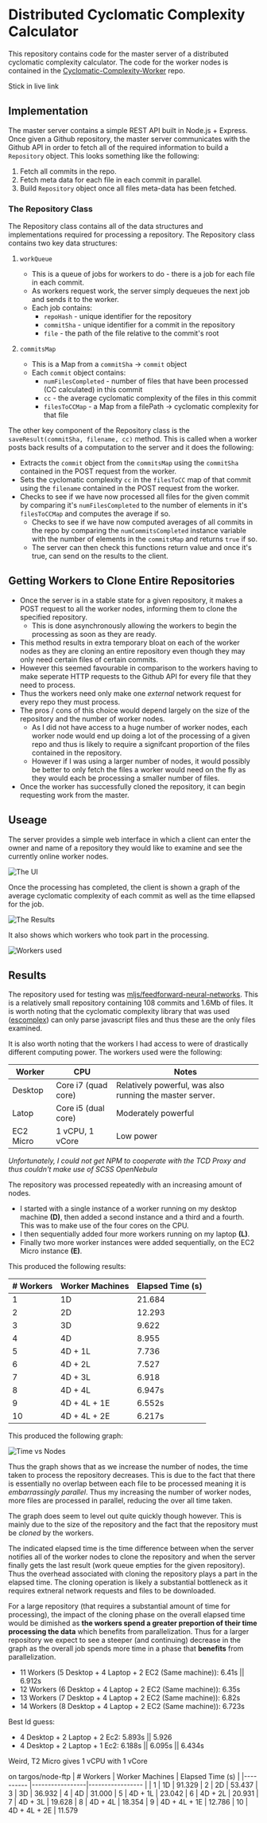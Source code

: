 # Distributed Cyclomatic Complexity Calculator
This repository contains code for the master server of a distributed cyclomatic complexity calculator. The code for the worker nodes is contained in the [Cyclomatic-Complexity-Worker](https://github.com/stefano-lupo/Cyclomatic-Complexity-Worker) repo.

Stick in live link


## Implementation
The master server contains a simple REST API built in Node.js + Express. Once given a Github repository, the master server communicates with the Github API in order to fetch all of the required information to build a `Repository` object. This looks something like the following:
1. Fetch all commits in the repo.
2. Fetch meta data for each file in each commit in parallel.
3. Build `Repository` object once all files meta-data has been fetched.



### The Repository Class
The Repository class contains all of the data structures and implementations required for processing a repository. The Repository class contains two key data structures:

1. `workQueue`
    - This is a queue of jobs for workers to do - there is a job for each file in each commit.
    - As workers request work, the server simply dequeues the next job and sends it to the worker.
    - Each job contains:
      - `repoHash` - unique identifier for the repository
      - `commitSha` - unique identifier for a commit in the repository
      - `file` - the path of the file relative to the commit's root

2. `commitsMap`
    - This is a Map from a `commitSha` -> `commit` object
    - Each `commit` object contains:
      - `numFilesCompleted` - number of files that have been processed (CC calculated) in this commit
      - `cc` - the average cyclomatic complexity of the files in this commit
      - `filesToCCMap` - a Map from a filePath -> cyclomatic complexity for that file

   
   
The other key component of the Repository class is the `saveResult(commitSha, filename, cc)` method. This is called when a worker posts back results of a computation to the server and it does the following:
  - Extracts the `commit` object from the `commitsMap` using the `commitSha` contained in the POST request from the worker.
  - Sets the cyclomatic complexity `cc` in the `filesToCC` map of that commit using the `filename` contained in the POST request from the worker.
  - Checks to see if we have now processed all files for the given commit by comparing it's `numFilesCompleted` to the number of elements in it's `filesToCCMap` and computes the average if so.
    - Checks to see if we have now computed averages of all commits in the repo by comparing the `numCommitsCompleted` instance variable with the number of elements in the `commitsMap` and returns `true` if so.
    - The server can then check this functions return value and once it's true, can send on the results to the client. 

## Getting Workers to Clone Entire Repositories
- Once the server is in a stable state for a given repository, it makes a POST request to all the worker nodes, informing them to clone the specified repository.
  - This is done asynchronously allowing the workers to begin the processing as soon as they are ready.
- This method results in extra temporary bloat on each of the worker nodes as they are cloning an entire repository even though they may only need certain files of certain commits.
- However this seemed favourable in comparison to the workers having to make seperate HTTP requests to the Github API for every file that they need to process.
- Thus the workers need only make one *external* network request for every repo they must process.
- The pros / cons of this choice would depend largely on the size of the repository and the number of worker nodes. 
  - As I did not have access to a huge number of worker nodes, each worker node would end up doing a lot of the processing of a given repo and thus is likely to require a signifcant proportion of the files contained in the repository.
   - However if I was using a larger number of nodes, it would possibly be better to only fetch the files a worker would need on the fly as they would each be processing a smaller number of files.
- Once the worker has successfully cloned the repository, it can begin requesting work from the master.


## Useage
The server provides a simple web interface in which a client can enter the owner and name of a repository they would like to examine and see the currently online worker nodes. 

![The UI](assets/ui.png)


Once the processing has completed, the client is shown a graph of the average cyclomatic complexity of each commit as well as the time ellapsed for the job.

![The Results](assets/results.png)


It also shows which workers who took part in the processing.

![Workers used](assets/workers.png)


## Results
The repository used for testing was [mljs/feedforward-neural-networks](https://github.com/mljs/feedforward-neural-networks). This is a relatively small repository containing 108 commits and 1.6Mb of files. 
It is worth noting that the cyclomatic complexity library that was used ([escomplex](https://github.com/escomplex/escomplex)) can only parse javascript files and thus these are the only files examined.

It is also worth noting that the workers I had access to were of drastically different computing power. 
The workers used were the following:

| Worker    | CPU                         | Notes                                                    |
|---------- |-----------------------------|--------------------------------------------------------- |
| Desktop   | Core i7 (quad core)         | Relatively powerful, was also running the master server.
| Latop     | Core i5 (dual core)         | Moderately powerful
| EC2 Micro | 1 vCPU, 1 vCore             | Low power

*Unfortunately, I could not get NPM to cooperate with the TCD Proxy and thus couldn't make use of SCSS OpenNebula*

The repository was processed repeatedly with an increasing amount of nodes. 
- I started with a single instance of a worker running on my desktop machine **(D)**, then added a second instance and a third and a fourth. This was to make use of the four cores on the CPU. 
- I then sequentially added four more workers running on my laptop **(L)**.
- Finally two more worker instances were added sequentially, on the EC2 Micro instance **(E)**.

This produced the following results:

| # Workers | Worker Machines | Elapsed Time (s) |
|---------- |-----------------|----------------- |
| 1         | 1D              | 21.684
| 2         | 2D              | 12.293
| 3         | 3D              | 9.622
| 4         | 4D              | 8.955
| 5         | 4D + 1L         | 7.736
| 6         | 4D + 2L         | 7.527
| 7         | 4D + 3L         | 6.918
| 8         | 4D + 4L         | 6.947s
| 9         | 4D + 4L + 1E    | 6.552s
| 10        | 4D + 4L + 2E    | 6.217s

This produced the following graph:

![Time vs Nodes](assets/time_nodes_graph.png)

Thus the graph shows that as we increase the number of nodes, the time taken to process the repository decreases. This is due to the fact that there is essentially no overlap between each file to be processed meaning it is *embarrassingly parallel*. Thus my increasing the number of worker nodes, more files are processed in parallel, reducing the over all time taken. 

The graph does seem to level out quite quickly though however. This is mainly due to the size of the repository and the fact that the repository must be *cloned* by the workers.

The indicated elapsed time is the time difference between when the server notifies all of the worker nodes to clone the repository and when the server finally gets the last result (work queue empties for the given repository). Thus the overhead associated with cloning the repository plays a part in the elapsed time. The cloning operation is likely a substantial bottleneck as it requires extneral network requests and files to be downloaded.

For a large repository (that requires a substantial amount of time for processing), the impact of the cloning phase on the overall elapsed time would be dimished as **the workers spend a greater preportion of their time processing the data** which benefits from parallelization. Thus for a larger repository we expect to see a steeper (and continuing) decrease in the graph as the overall job spends more time in a phase that **benefits** from parallelization.   

- 11 Workers (5 Desktop + 4 Laptop + 2 EC2 (Same machine)): 6.41s || 6.912s
- 12 Workers (6 Desktop + 4 Laptop + 2 EC2 (Same machine)): 6.35s
- 13 Workers (7 Desktop + 4 Laptop + 2 EC2 (Same machine)): 6.82s
- 14 Workers (8 Desktop + 4 Laptop + 2 EC2 (Same machine)): 6.723s

Best Id guess: 
- 4 Desktop + 2 Laptop + 2 Ec2: 5.893s || 5.926
- 4 Desktop + 2 Laptop + 1 Ec2: 6.188s || 6.095s || 6.434s

Weird, T2 Micro gives 1 vCPU with 1 vCore



on targos/node-ftp
| # Workers | Worker Machines | Elapsed Time (s) |
|---------- |-----------------|----------------- |
| 1         | 1D              | 91.329
| 2         | 2D              | 53.437
| 3         | 3D              | 36.932
| 4         | 4D              | 31.000
| 5         | 4D + 1L         | 23.042
| 6         | 4D + 2L         | 20.931
| 7         | 4D + 3L         | 19.628
| 8         | 4D + 4L         | 18.354
| 9         | 4D + 4L + 1E    | 12.786
| 10        | 4D + 4L + 2E    | 11.579


